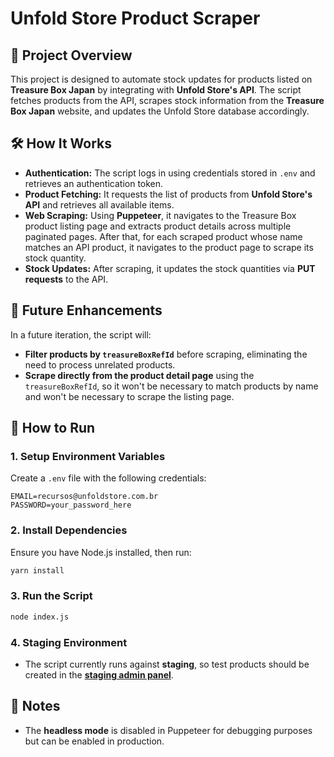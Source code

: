 # Unfold Store Product Scraper

## 🚀 Project Overview

This project is designed to automate stock updates for products listed on **Treasure Box Japan** by integrating with **Unfold Store's API**. The script fetches products from the API, scrapes stock information from the **Treasure Box Japan** website, and updates the Unfold Store database accordingly.

## 🛠 How It Works

- **Authentication:** The script logs in using credentials stored in `.env` and retrieves an authentication token.
- **Product Fetching:** It requests the list of products from **Unfold Store's API** and retrieves all available items.
- **Web Scraping:** Using **Puppeteer**, it navigates to the Treasure Box product listing page and extracts product details across multiple paginated pages. After that, for each scraped product whose name matches an API product, it navigates to the product page to scrape its stock quantity.
- **Stock Updates:** After scraping, it updates the stock quantities via **PUT requests** to the API.

## 🔮 Future Enhancements

In a future iteration, the script will:

- **Filter products by `treasureBoxRefId`** before scraping, eliminating the need to process unrelated products.
- **Scrape directly from the product detail page** using the `treasureBoxRefId`, so it won't be necessary to match products by name and won't be necessary to scrape the listing page.

## 🧪 How to Run

### 1. Setup Environment Variables

Create a `.env` file with the following credentials:

```plaintext
EMAIL=recursos@unfoldstore.com.br
PASSWORD=your_password_here
```

### 2. Install Dependencies

Ensure you have Node.js installed, then run:

```sh
yarn install
```

### 3. Run the Script

```sh
node index.js
```

### 4. Staging Environment

- The script currently runs against **staging**, so test products should be created in the **[staging admin panel](https://unfold-store-admin-git-develop-unfold-stores-projects.vercel.app/products)**.

## 📌 Notes

- The **headless mode** is disabled in Puppeteer for debugging purposes but can be enabled in production.
